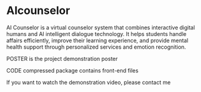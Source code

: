 # AIcounselor
 AI Counselor is a virtual counselor system that combines interactive digital humans and AI intelligent dialogue technology. It helps students handle affairs efficiently, improve their learning experience, and provide mental health support through personalized services and emotion recognition.
 
POSTER is the project demonstration poster

CODE compressed package contains front-end files

If you want to watch the demonstration video, please contact me
